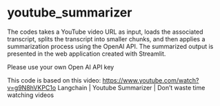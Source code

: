# youtube_summarizer

The codes takes a YouTube video URL as input, loads the associated transcript, splits the transcript into smaller chunks, 
and then applies a summarization process using the OpenAI API. 
The summarized output is presented in the web application created with Streamlit.

Please use your own Open AI API key

This code is based on this video: https://www.youtube.com/watch?v=g9N8hVKPC1o
Langchain | Youtube Summarizer | Don’t waste time watching videos

